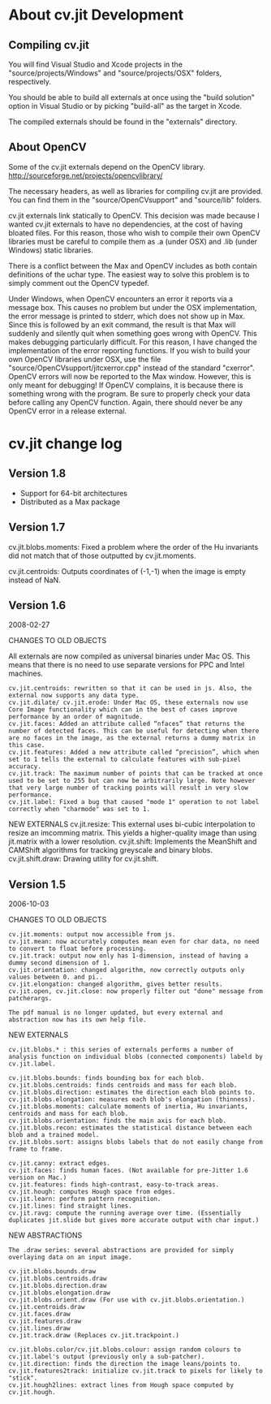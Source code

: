 # About cv.jit Development

## Compiling cv.jit

You will find Visual Studio and Xcode projects in the "source/projects/Windows" and "source/projects/OSX" folders, respectively.

You should be able to build all externals at once using the "build solution" option in Visual Studio or by picking "build-all" as the target in Xcode.

The compiled externals should be found in the "externals" directory.

## About OpenCV

Some of the cv.jit externals depend on the OpenCV library. <http://sourceforge.net/projects/opencvlibrary/>

The necessary headers, as well as libraries for compiling cv.jit are provided. You can find them in the "source/OpenCVsupport" and "source/lib" folders.

cv.jit externals link statically to OpenCV. This decision was made because I wanted cv.jit externals to have no dependencies, at the cost of having bloated files. For this reason, those who wish to compile their own OpenCV libraries must be careful to compile them as .a (under OSX) and .lib (under Windows) static libraries.

There is a conflict between the Max and OpenCV includes as both contain definitions of the uchar type. The easiest way to solve this problem is to simply comment out the OpenCV typedef.

Under Windows, when OpenCV encounters an error it reports via a message box. This causes no problem but under the OSX implementation, the error message is printed to stderr, which does not show up in Max. Since this is followed by an exit command, the result is that Max will suddenly and silently quit when something goes wrong with OpenCV. This makes debugging particularly difficult. For this reason, I have changed the implementation of the error reporting functions. If you wish to build your own OpenCV libraries under OSX, use the file "source/OpenCVsupport/jitcxerror.cpp" instead of the standard "cxerror". OpenCV errors will now be reported to the Max window. However, this is only meant for debugging! If OpenCV complains, it is because there is something wrong with the program. Be sure to properly check your data before calling any OpenCV function. Again, there should never be any OpenCV error in a release external. 


# cv.jit change log

## Version 1.8

* Support for 64-bit architectures
* Distributed as a Max package

## Version 1.7

cv.jit.blobs.moments: Fixed a problem where the order of the Hu invariants did not match that of those outputted by cv.jit.moments.

cv.jit.centroids: Outputs coordinates of (-1,-1) when the image is empty instead of NaN.


## Version 1.6
2008-02-27

CHANGES TO OLD OBJECTS

All externals are now compiled as universal binaries under Mac OS. This means that there is no need to use separate versions for PPC and Intel machines.

	cv.jit.centroids: rewritten so that it can be used in js. Also, the external now supports any data type.
	cv.jit.dilate/ cv.jit.erode: Under Mac OS, these externals now use Core Image functionality which can in the best of cases improve performance by an order of magnitude. 
	cv.jit.faces: Added an attribute called “nfaces” that returns the number of detected faces. This can be useful for detecting when there are no faces in the image, as the external returns a dummy matrix in this case.
	cv.jit.features: Added a new attribute called “precision”, which when set to 1 tells the external to calculate features with sub-pixel accuracy.
	cv.jit.track: The maximum number of points that can be tracked at once used to be set to 255 but can now be arbitrarily large. Note however that very large number of tracking points will result in very slow performance.
	cv.jit.label: Fixed a bug that caused "mode 1" operation to not label correctly when "charmode" was set to 1.

NEW EXTERNALS
	cv.jit.resize: This external uses bi-cubic interpolation to resize an imcomming matrix. This yields a higher-quality image than using jit.matrix with a lower resolution.
	cv.jit.shift: Implements the MeanShift and CAMShift algorithms for tracking greyscale and binary blobs.
	cv.jit.shift.draw: Drawing utility for cv.jit.shift.

## Version 1.5
2006-10-03


CHANGES TO OLD OBJECTS

	cv.jit.moments: output now accessible from js.
	cv.jit.mean: now accurately computes mean even for char data, no need to convert to float before processing.
	cv.jit.track: output now only has 1-dimension, instead of having a dummy second dimension of 1.
	cv.jit.orientation: changed algorithm, now correctly outputs only values between 0. and pi..
	cv.jit.elongation: changed algorithm, gives better results.
	cv.jit.open, cv.jit.close: now properly filter out "done" message from patcherargs.

	The pdf manual is no longer updated, but every external and abstraction now has its own help file.


NEW EXTERNALS

	cv.jit.blobs.* : this series of externals performs a number of analysis function on individual blobs (connected components) labeld by cv.jit.label.

	cv.jit.blobs.bounds: finds bounding box for each blob.
	cv.jit.blobs.centroids: finds centroids and mass for each blob.
	cv.jit.blobs.direction: estimates the direction each blob points to.
	cv.jit.blobs.elongation: measures each blob's elongation (thinness).
	cv.jit.blobs.moments: calculate moments of inertia, Hu invariants, centroids and mass for each blob.
	cv.jit.blobs.orientation: finds the main axis for each blob.
	cv.jit.blobs.recon: estimates the statistical distance between each blob and a trained model.
	cv.jit.blobs.sort: assigns blobs labels that do not easily change from frame to frame.

	cv.jit.canny: extract edges.
	cv.jit.faces: finds human faces. (Not available for pre-Jitter 1.6 version on Mac.)
	cv.jit.features: finds high-contrast, easy-to-track areas.
	cv.jit.hough: computes Hough space from edges.
	cv.jit.learn: perform pattern recognition.
	cv.jit.lines: find straight lines.
	cv.jit.ravg: compute the running average over time. (Essentially duplicates jit.slide but gives more accurate output with char input.)


NEW ABSTRACTIONS

	The .draw series: several abstractions are provided for simply overlaying data on an input image.

	cv.jit.blobs.bounds.draw
	cv.jit.blobs.centroids.draw
	cv.jit.blobs.direction.draw
	cv.jit.blobs.elongation.draw
	cv.jit.blobs.orient.draw (For use with cv.jit.blobs.orientation.)
	cv.jit.centroids.draw
	cv.jit.faces.draw
	cv.jit.features.draw
	cv.jit.lines.draw
	cv.jit.track.draw (Replaces cv.jit.trackpoint.)
	
	cv.jit.blobs.color/cv.jit.blobs.colour: assign random colours to cv.jit.label's output (previously only a sub-patcher).
	cv.jit.direction: finds the direction the image leans/points to.
	cv.jit.features2track: initialize cv.jit.track to pixels for likely to "stick".
	cv.jit.hough2lines: extract lines from Hough space computed by cv.jit.hough.


